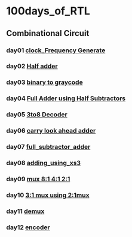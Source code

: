 # 100days_of_RTL
## Combinational  Circuit
### day01 [clock_Frequency Generate](https://github.com/idrak28/100days_of_RTL/tree/main/day_1)
### day02 [Half adder](https://edaplayground.com/x/wUeZ)
### day03 [binary to graycode](https://edaplayground.com/x/Lh9B)
### day04 [Full Adder using Half Subtractors](https://edaplayground.com/x/bcac)
### day05 [3to8 Decoder ](https://edaplayground.com/x/N8fK)
### day06 [carry look ahead adder ](https://edaplayground.com/x/N5yA)
### day07 [full_subtractor_adder](https://edaplayground.com/)
### day08 [adding_using_xs3](https://edaplayground.com/x/NBUr)
### day09 [mux 8:1 4:1 2:1](https://edaplayground.com/x/6up8)
### day10 [3:1 mux using 2:1mux](https://edaplayground.com/x/NDR2)
### day11 [demux](https://edaplayground.com/x/RMYF)
### day12 [encoder](https://edaplayground.com/x/rFCH)